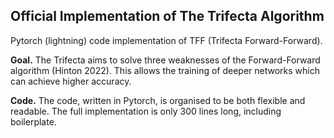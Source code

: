 ## Official Implementation of The Trifecta Algorithm

Pytorch (lightning) code implementation of TFF (Trifecta Forward-Forward).

**Goal.** The Trifecta aims to solve three weaknesses of the Forward-Forward algorithm (Hinton 2022). This allows the training of deeper networks which can achieve higher accuracy.

**Code.** The code, written in Pytorch, is organised to be both flexible and readable. The full implementation is only 300 lines long, including boilerplate.
